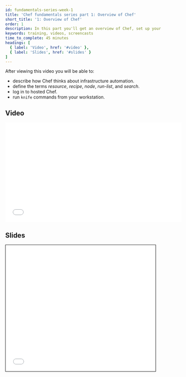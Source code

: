 ```yaml
---
id: fundamentals-series-week-1
title: 'Chef fundamentals series part 1: Overview of Chef'
short_title: '1: Overview of Chef'
order: 1
description: In this part you'll get an overview of Chef, set up your  workstation, and sign up for hosted Chef.
keywords: training, videos, screencasts
time_to_complete: 45 minutes
headings: [
  { label: 'Video', href: '#video' },
  { label: 'Slides', href: '#slides' }
]
---
```

After viewing this video you will be able to:

- describe how Chef thinks about infrastructure automation.
- define the terms _resource_, _recipe_, _node_, _run-list_, and _search_.
- log in to hosted Chef.
- run `knife` commands from your workstation.

## Video

<iframe width="560" height="315" src="//www.youtube.com/embed/S5lHUpzoCYo" frameborder="0" allowfullscreen></iframe>

## Slides

<iframe style="border: 1px solid black;" src="//www.slideshare.net/slideshow/embed_code/35045897" width="476" height="400" frameborder="0" marginwidth="0" marginheight="0" scrolling="no"></iframe>
